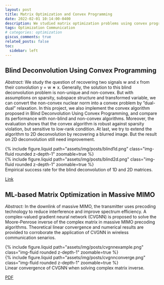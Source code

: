 ```yaml
---
layout: post
title: Matrix Optimization and Convex Programming
date: 2022-02-01 10:14:00-0400
description: We studied matrix optimization problems using convex programming and machine learning techniques. A complex-valued gradient neural network (CVGNN) is proposed to solve the Moore-Penrose inverse of complex matrices. We also implemented blind deconvolution using convex programming.
tags: Optimization Communication
# categories: optimization
giscus_comments: true
related_posts: false
toc:
  sidebar: left
---
```


## Blind Deconvolution Using Convex Programming

_Abstract:_ We study the question of recovering two signals w and x from their convolution y = w ∗ x. Generally, the 
solution to this blind deconvolution problem is non-unique and non-convex. But with assumptions on sparsity, subspace 
structure and transformed variable, we can convert the non-convex nuclear norm into a convex problem by ”dual-dual” 
relaxation. In this project, we also implement the convex algorithm proposed in Blind Deconvolution Using Convex 
Programming, and compare its performance with non-blind and non-convex algorithms. Moreover, the evaluation shows that 
the convex algorithm is robust against sparsity violation, but sensitive to low-rank condition. At last, we try to 
extend the algorithm to 2D deconvolution by recovering a blurred image. But the result on 2D deconvolution still need 
improvement.

<div class="row mt-3">
    <div class="col-sm mt-3 mt-md-0">
        {% include figure.liquid path="assets/img/posts/blind1d.png" class="img-fluid rounded z-depth-1" zoomable=true %}
    </div>
    <div class="col-sm mt-3 mt-md-0">
        {% include figure.liquid path="assets/img/posts/blind2d.png" class="img-fluid rounded z-depth-1" zoomable=true %}
    </div>
</div>
<div class="caption">
    Empirical success rate for the blind deconvolution of 1D and 2D matrices.
</div>

[Link](https://github.com/warrenzha/blind-deconvolution)

## ML-based Matrix Optimization in Massive MIMO

_Abstract:_ In the downlink of massive MIMO, the transmitter uses precoding technology to reduce interference and 
improve spectrum efficiency. A complex-valued gradient neural network (CVGNN) is proposed to solve the 
Moore-Penrose inverse of the complex matrix in massive MIMO precoding algorithms. Theoretical linear convergence and 
numerical results are provided to corroborate the application of CVGNN in wireless communication senarios.

<div class="row mt-3">
    <div class="col-sm mt-3 mt-md-0">
        {% include figure.liquid path="assets/img/posts/cvgnnexample.png" class="img-fluid rounded z-depth-1" zoomable=true %}
    </div>
    <div class="col-sm mt-3 mt-md-0">
        {% include figure.liquid path="assets/img/posts/cvgnnconverge.png" class="img-fluid rounded z-depth-1" zoomable=true %}
    </div>
</div>
<div class="caption">
    Linear convergence of CVGNN when solving complex matrix inverse.
</div>

[PDF](https://wyzhao030.github.io/assets/pdf/ML_Matrix_Optimization_MIMO.pdf)